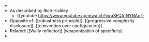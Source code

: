 -
- As described by Rich Hickley
	- {{youtube https://www.youtube.com/watch?v=aSEQfqNYNAc}}
- Opposite of: [[robustness principle]], [[progressive complexity disclosure]], [[convention over configuration]]
- Related: [[Wally reflector]] (weaponization of specificity)
-